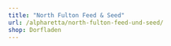 ```yaml
---
title: "North Fulton Feed & Seed"
url: /alpharetta/north-fulton-feed-und-seed/
shop: Dorfladen
---
```

